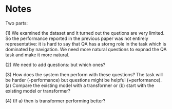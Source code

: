 # Notes

Two parts:

(1) We examined the dataset and it turned out the quetions are very limited. So the performance reported in the previous paper was not entirely representative: it is hard to say that QA has a storng role in the task which is dominated by navigation. We need more natural questions to expnad the QA task and make it more natural.

(2) We need to add questions: but which ones?

(3) How does the system then perform with these questions? The task will be harder (-performance) but questions might be helpful (+performance). (a) Compare the existing model with a transformer or (b) start with the existing model or transformer?

(4) (If a) then is transformer performing better?
